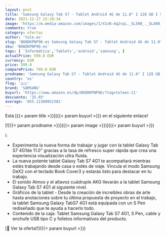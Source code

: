 ```yaml
---
layout: post
title: 'Samsung Galaxy Tab S7 - Tablet Android 4G de 11.0" I 128 GB I S Pen Incluido I Color Negro [Versión española]'
date: 2021-12-17 15:18:34
image: 'https://m.media-amazon.com/images/I/41vN-4q2rpL._SL500_._SL400_.jpg'
comments: true
category: ofertas
author: 'tole.es'
slug: 'B08DKPNP96-es Samsung Galaxy Tab S7 - Tablet Android 4G de 11.0" I 128...'
sku: 'B08DKPNP96-es'
tags: [ 'Informática','Tablets','android','samsung', ]
actualPrice: 599.0 EUR
currency: EUR
price: 599.0
comparePrice: 799.0 EUR
prodname: 'Samsung Galaxy Tab S7 - Tablet Android 4G de 11.0" I 128 GB I S Pen Incluido I Color Negro [Versión española]'
country: 'es'
flag: '🇪🇸'
brand: 'SAMSUNG'
buyurl: 'https://www.amazon.es/dp/B08DKPNP96/?tag=tolees-21'
descuento: '25.03'
average: '655.11380952381'
---
```


Está [{{< param title >}}]({{< param buyurl >}}) en el siguiente enlace!

[![{{< param prodname >}}]({{< param image >}})]({{< param buyurl >}})

ℹ️:

- Experimenta la nueva forma de trabajar y jugar con la tablet Galaxy Tab S7 4G1de 11.0" gracias a la tasa de refresco super rápida que crea una experiencia visualización ultra fluida.
- La nueva potente tablet Galaxy Tab S7 4G1 te acompañará mientras estés trabajando desde casa o estés de viaje. Vincula el modo Samsung DeX2 con el teclado Book Cover3 y estarás listo para destacar en tu trabajo.
- El sonido Atmos y el altavoz cuádruple AKG llevarán a la tablet Samsung Galaxy Tab S7 4G1 al siguiente nivel.
- Gráficos de la tablet - Desde la creación de increíbles obras de arte hasta anotaciones sobre tu última propuesta de proyecto en el trabajo, la tablet Samsung Galaxy TabS7 4G1 está equipada con un S Pen rediseñado que te ayuda a hacerlo todo.
- Contenido de la caja: Tablet Samsung Galaxy Tab S7 4G1, S Pen, cable y enchufe USB tipo C y folletos informativos del producto.

[🛒 Ver la oferta!!]({{< param buyurl >}})
